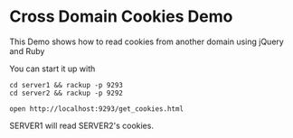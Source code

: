 Cross Domain Cookies Demo
===

This Demo shows how to read cookies from another domain using jQuery and Ruby

You can start it up with

```
cd server1 && rackup -p 9293
cd server2 && rackup -p 9292

open http://localhost:9293/get_cookies.html
```

SERVER1 will read SERVER2's cookies.
